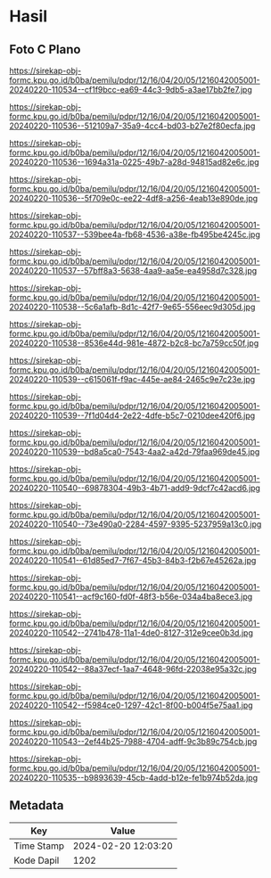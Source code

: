 # Hasil

## Foto C Plano

https://sirekap-obj-formc.kpu.go.id/b0ba/pemilu/pdpr/12/16/04/20/05/1216042005001-20240220-110534--cf1f9bcc-ea69-44c3-9db5-a3ae17bb2fe7.jpg

https://sirekap-obj-formc.kpu.go.id/b0ba/pemilu/pdpr/12/16/04/20/05/1216042005001-20240220-110536--512109a7-35a9-4cc4-bd03-b27e2f80ecfa.jpg

https://sirekap-obj-formc.kpu.go.id/b0ba/pemilu/pdpr/12/16/04/20/05/1216042005001-20240220-110536--1694a31a-0225-49b7-a28d-94815ad82e6c.jpg

https://sirekap-obj-formc.kpu.go.id/b0ba/pemilu/pdpr/12/16/04/20/05/1216042005001-20240220-110536--5f709e0c-ee22-4df8-a256-4eab13e890de.jpg

https://sirekap-obj-formc.kpu.go.id/b0ba/pemilu/pdpr/12/16/04/20/05/1216042005001-20240220-110537--539bee4a-fb68-4536-a38e-fb495be4245c.jpg

https://sirekap-obj-formc.kpu.go.id/b0ba/pemilu/pdpr/12/16/04/20/05/1216042005001-20240220-110537--57bff8a3-5638-4aa9-aa5e-ea4958d7c328.jpg

https://sirekap-obj-formc.kpu.go.id/b0ba/pemilu/pdpr/12/16/04/20/05/1216042005001-20240220-110538--5c6a1afb-8d1c-42f7-9e65-556eec9d305d.jpg

https://sirekap-obj-formc.kpu.go.id/b0ba/pemilu/pdpr/12/16/04/20/05/1216042005001-20240220-110538--8536e44d-981e-4872-b2c8-bc7a759cc50f.jpg

https://sirekap-obj-formc.kpu.go.id/b0ba/pemilu/pdpr/12/16/04/20/05/1216042005001-20240220-110539--c615061f-f9ac-445e-ae84-2465c9e7c23e.jpg

https://sirekap-obj-formc.kpu.go.id/b0ba/pemilu/pdpr/12/16/04/20/05/1216042005001-20240220-110539--7f1d04d4-2e22-4dfe-b5c7-0210dee420f6.jpg

https://sirekap-obj-formc.kpu.go.id/b0ba/pemilu/pdpr/12/16/04/20/05/1216042005001-20240220-110539--bd8a5ca0-7543-4aa2-a42d-79faa969de45.jpg

https://sirekap-obj-formc.kpu.go.id/b0ba/pemilu/pdpr/12/16/04/20/05/1216042005001-20240220-110540--69878304-49b3-4b71-add9-9dcf7c42acd6.jpg

https://sirekap-obj-formc.kpu.go.id/b0ba/pemilu/pdpr/12/16/04/20/05/1216042005001-20240220-110540--73e490a0-2284-4597-9395-5237959a13c0.jpg

https://sirekap-obj-formc.kpu.go.id/b0ba/pemilu/pdpr/12/16/04/20/05/1216042005001-20240220-110541--61d85ed7-7f67-45b3-84b3-f2b67e45262a.jpg

https://sirekap-obj-formc.kpu.go.id/b0ba/pemilu/pdpr/12/16/04/20/05/1216042005001-20240220-110541--acf9c160-fd0f-48f3-b56e-034a4ba8ece3.jpg

https://sirekap-obj-formc.kpu.go.id/b0ba/pemilu/pdpr/12/16/04/20/05/1216042005001-20240220-110542--2741b478-11a1-4de0-8127-312e9cee0b3d.jpg

https://sirekap-obj-formc.kpu.go.id/b0ba/pemilu/pdpr/12/16/04/20/05/1216042005001-20240220-110542--88a37ecf-1aa7-4648-96fd-22038e95a32c.jpg

https://sirekap-obj-formc.kpu.go.id/b0ba/pemilu/pdpr/12/16/04/20/05/1216042005001-20240220-110542--f5984ce0-1297-42c1-8f00-b004f5e75aa1.jpg

https://sirekap-obj-formc.kpu.go.id/b0ba/pemilu/pdpr/12/16/04/20/05/1216042005001-20240220-110543--2ef44b25-7988-4704-adff-9c3b89c754cb.jpg

https://sirekap-obj-formc.kpu.go.id/b0ba/pemilu/pdpr/12/16/04/20/05/1216042005001-20240220-110535--b9893639-45cb-4add-b12e-fe1b974b52da.jpg


## Metadata

| Key        | Value               |
| ---------- | ------------------- |
| Time Stamp | 2024-02-20 12:03:20 |
| Kode Dapil | 1202                |



